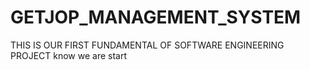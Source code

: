 # GETJOP_MANAGEMENT_SYSTEM
THIS IS OUR FIRST FUNDAMENTAL OF SOFTWARE ENGINEERING PROJECT
know we are start
